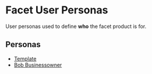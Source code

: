 # Facet User Personas
User personas used to define **who** the facet product is for.

## Personas
- [Template](./template.md)
- [Bob Businessowner](./bob_businessowner.md)
